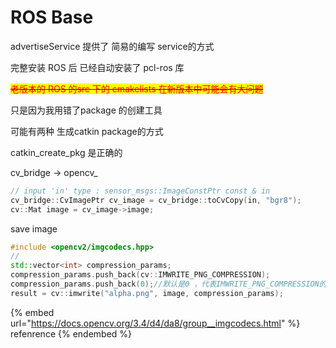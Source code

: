 # ROS Base

advertiseService 提供了 简易的编写 service的方式

完整安装 ROS 后 已经自动安装了 pcl-ros 库

~~<mark style="color:red;">老版本的 ROS 的src 下的 cmakelists 在新版本中可能会有大问题</mark>~~

只是因为我用错了package 的创建工具

可能有两种 生成catkin package的方式

catkin\_create\_pkg 是正确的



cv_bridge -> opencv_

```cpp
// input 'in' type : sensor_msgs::ImageConstPtr const & in
cv_bridge::CvImagePtr cv_image = cv_bridge::toCvCopy(in, "bgr8");
cv::Mat image = cv_image->image;
```

save image

```cpp
#include <opencv2/imgcodecs.hpp>
//
std::vector<int> compression_params;
compression_params.push_back(cv::IMWRITE_PNG_COMPRESSION);
compression_params.push_back(0);//默认是0 ，代表IMWRITE_PNG_COMPRESSION的value，0~9，越大压缩程度越高越耗时
result = cv::imwrite("alpha.png", image, compression_params);
```

{% embed url="https://docs.opencv.org/3.4/d4/da8/group__imgcodecs.html" %}
refenrence
{% endembed %}
